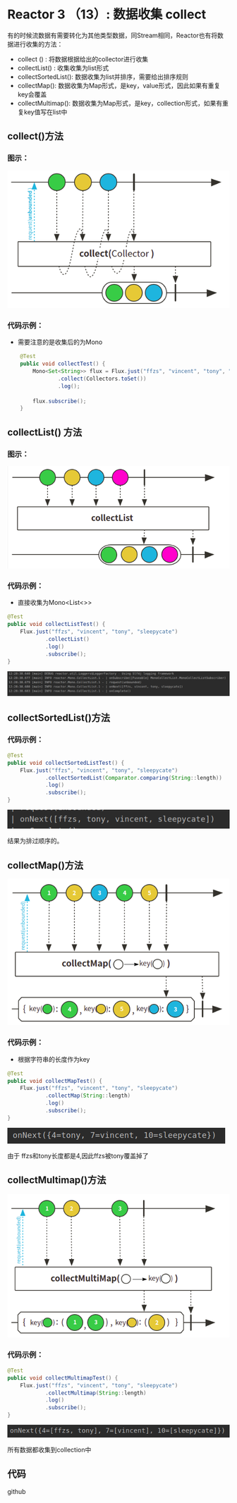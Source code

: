 # Reactor 3 （13）: 数据收集 collect



有的时候流数据有需要转化为其他类型数据，同Stream相同，Reactor也有将数据进行收集的方法：

+ collect () : 将数据根据给出的collector进行收集
+ collectList() : 收集收集为list形式
+ collectSortedList():  数据收集为list并排序，需要给出排序规则
+ collectMap(): 数据收集为Map形式，是key，value形式，因此如果有重复key会覆盖
+ collectMultimap(): 数据收集为Map形式，是key，collection形式，如果有重复key值写在list中



## collect()方法

### 图示：

![image-20200809122517668](README.assets/image-20200809122517668.png)

### 代码示例：

+ 需要注意的是收集后的为Mono

```java
    @Test
    public void collectTest() {
        Mono<Set<String>> flux = Flux.just("ffzs", "vincent", "tony", "sleepycate")
                .collect(Collectors.toSet())
                .log();

        flux.subscribe();
    }
```



## collectList() 方法

### 图示：

![image-20200809122747402](README.assets/image-20200809122747402.png)

### 代码示例：

+ 直接收集为Mono<List<>>

```java
@Test
public void collectListTest() {
    Flux.just("ffzs", "vincent", "tony", "sleepycate")
            .collectList()
            .log()
            .subscribe();
}
```

![image-20200809122846871](README.assets/image-20200809122846871.png)

## collectSortedList()方法

### 代码示例：

```java
@Test
public void collectSortedListTest() {
    Flux.just("ffzs", "vincent", "tony", "sleepycate")
            .collectSortedList(Comparator.comparing(String::length))
            .log()
            .subscribe();
}
```

![image-20200809122933580](README.assets/image-20200809122933580.png)

结果为排过顺序的。

## collectMap()方法



![image-20200809123014800](README.assets/image-20200809123014800.png)

### 代码示例：

+ 根据字符串的长度作为key

```java
@Test
public void collectMapTest() {
    Flux.just("ffzs", "vincent", "tony", "sleepycate")
            .collectMap(String::length)
            .log()
            .subscribe();
}
```

![image-20200809123118866](README.assets/image-20200809123118866.png)

由于 ffzs和tony长度都是4,因此ffzs被tony覆盖掉了

## collectMultimap()方法

![image-20200809123220513](README.assets/image-20200809123220513.png)

### 代码示例：

```java
@Test
public void collectMultimapTest() {
    Flux.just("ffzs", "vincent", "tony", "sleepycate")
            .collectMultimap(String::length)
            .log()
            .subscribe();
}
```

![image-20200809123305428](README.assets/image-20200809123305428.png)

所有数据都收集到collection中



## 代码

github